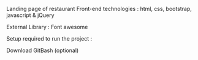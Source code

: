 Landing page of restaurant
Front-end technologies : html, css, bootstrap, javascript &  jQuery

External Library : Font awesome

Setup required to run the project :

Download GitBash (optional)
